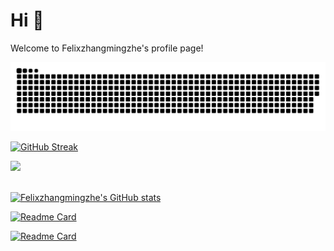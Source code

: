 # Hi 👋

Welcome to Felixzhangmingzhe's profile page!

<picture>
  <source media="(prefers-color-scheme: dark)" srcset="https://github.com/Felixzhangmingzhe/Felixzhangmingzhe/raw/output/github-contribution-grid-snake-dark.svg">
  <source media="(prefers-color-scheme: light)" srcset="https://github.com/Felixzhangmingzhe/Felixzhangmingzhe/raw/output/github-contribution-grid-snake.svg">
  <img alt="github contribution grid snake animation" src="https://github.com/Felixzhangmingzhe/Felixzhangmingzhe/raw/output/github-contribution-grid-snake.svg">
</picture>

[![GitHub Streak](https://streak-stats.demolab.com?user=Felixzhangmingzhe&theme=dark&hide_border=true)](https://git.io/streak-stats)

<!-- ![Top Langs](https://github-readme-stats.vercel.app/api/top-langs/?username=Felixzhangmingzhe) -->

<div>
    <img  src="https://github-readme-stats.vercel.app/api/top-langs/?username=Felixzhangmingzhe&layout=compact&theme=dark"/>
</div>

<br>

[![Felixzhangmingzhe's GitHub stats](https://github-readme-stats.vercel.app/api?username=Felixzhangmingzhe&include_all_commits=true&show_icons=true&count_private=true&theme=dark&show_owner=true)](https://github.com/Felixzhangmingzhe/Felixzhangmingzhe)

[![Readme Card](https://github-readme-stats.vercel.app/api/pin/?username=Felixzhangmingzhe&repo=Recipe_Organizer&theme=dark
)](https://github.com/Felixzhangmingzhe/Felixzhangmingzhe)

[![Readme Card](https://github-readme-stats.vercel.app/api/pin/?username=Felixzhangmingzhe&repo=daodaohua&theme=dark
)](https://github.com/Felixzhangmingzhe/Felixzhangmingzhe)
